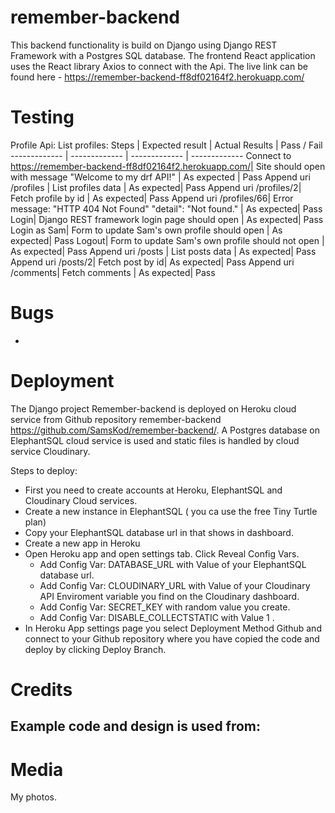 # remember-backend
This backend functionality is build on Django using Django REST Framework with a Postgres SQL database. The frontend React application uses the React library Axios to connect with the Api.
The live link can be found here - https://remember-backend-ff8df02164f2.herokuapp.com/

# Testing
Profile Api:
List profiles:
Steps | Expected result | Actual Results | Pass / Fail
------------- | ------------- | ------------- | -------------
Connect to https://remember-backend-ff8df02164f2.herokuapp.com/| Site should open with message "Welcome to my drf API!" | As expected | Pass 
Append uri /profiles | List profiles data | As expected| Pass
Append uri /profiles/2| Fetch profile by id | As expected| Pass
Append uri /profiles/66| Error message: "HTTP 404 Not Found" "detail": "Not found."  | As expected| Pass
Login| Django REST framework login page should open | As expected| Pass
Login as Sam| Form to update Sam's own profile should open | As expected| Pass
Logout| Form to update Sam's own profile should not open | As expected| Pass
Append uri /posts | List posts data | As expected| Pass
Append uri /posts/2| Fetch post by id| As expected| Pass
Append uri /comments| Fetch comments | As expected| Pass


# Bugs
 * 
# Deployment
The Django project Remember-backend is deployed on Heroku cloud service from Github repository remember-backend https://github.com/SamsKod/remember-backend/. A Postgres database on ElephantSQL cloud service is used and static files is handled by cloud service Cloudinary.


Steps to deploy:

* First you need to create accounts at Heroku, ElephantSQL and Cloudinary Cloud services.
* Create a new instance in ElephantSQL ( you ca use the free Tiny Turtle plan)
* Copy your ElephantSQL database url in that shows in dashboard.
* Create a new app in Heroku
* Open Heroku app and open settings tab. Click Reveal Config Vars.
  * Add Config Var: DATABASE_URL with Value of your ElephantSQL database url.
  * Add Config Var: CLOUDINARY_URL with Value of your Cloudinary API Enviroment variable you find on the Cloudinary dashboard.
  * Add Config Var: SECRET_KEY with random value you create. 
  * Add Config Var: DISABLE_COLLECTSTATIC with Value 1 .
* In Heroku App settings page you select Deployment Method Github and connect to your Github repository where you have copied the code and deploy by clicking Deploy Branch.



# Credits
Example code and design is used from:
- 

# Media
My photos.

